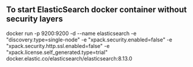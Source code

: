 ## To start ElasticSearch docker container without security layers

docker run -p 9200:9200 -d --name elasticsearch 
  -e "discovery.type=single-node" 
  -e "xpack.security.enabled=false" 
  -e "xpack.security.http.ssl.enabled=false" 
  -e "xpack.license.self_generated.type=trial" 
  docker.elastic.co/elasticsearch/elasticsearch:8.13.0

